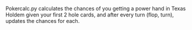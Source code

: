 Pokercalc.py calculates the chances of you getting a power hand in Texas Holdem given your first 2 hole cards, and after every turn (flop, turn), updates the chances for each.
